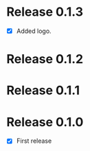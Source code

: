 # Release 0.1.3

- [x] Added logo.

# Release 0.1.2

# Release 0.1.1

# Release 0.1.0

- [x] First release